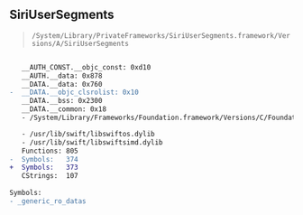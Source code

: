 ## SiriUserSegments

> `/System/Library/PrivateFrameworks/SiriUserSegments.framework/Versions/A/SiriUserSegments`

```diff

   __AUTH_CONST.__objc_const: 0xd10
   __AUTH.__data: 0x878
   __DATA.__data: 0x760
-  __DATA.__objc_clsrolist: 0x10
   __DATA.__bss: 0x2300
   __DATA.__common: 0x18
   - /System/Library/Frameworks/Foundation.framework/Versions/C/Foundation

   - /usr/lib/swift/libswiftos.dylib
   - /usr/lib/swift/libswiftsimd.dylib
   Functions: 805
-  Symbols:   374
+  Symbols:   373
   CStrings:  107
 
Symbols:
- _generic_ro_datas

```

